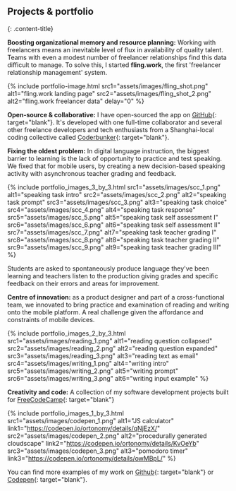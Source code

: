---
---

## Projects & portfolio
{: .content-title}

<div class="content-title-sub"><span class="content-title-decorator"></span><i class="fa fa-pencil"></i><span class="content-title-decorator"></span></div>

**Boosting organizational memory and resource planning:** Working with freelancers means an inevitable level of flux in availability of quality talent. Teams with even a modest number of freelancer relationships find this data difficult to manage. To solve this, I started **fling.work**, the first 'freelancer relationship management' system. 

{% include portfolio-image.html src1="assets/images/fling_shot.png" alt1="fling.work landing page" src2="assets/images/fling_shot_2.png" alt2="fling.work freelancer data" delay="0" %}

**Open-source & collaborative:** I have open-sourced the app on [GitHub](https://github.com/ortonomy/flingapp-frontend){: target="blank"}. It's developed with one full-time collaborator and several other freelance developers and tech enthusiasts from a Shanghai-local coding collective called [Coderbunker](https://coderbunker.com/){: target="blank"}.

<div class="content-title-sub"><span class="content-title-decorator"></span><i class="fa fa-pencil"></i><span class="content-title-decorator"></span></div>

**Fixing the oldest problem:** In digital language instruction, the biggest barrier to learning is the lack of opportunity to practice and test speaking. We fixed that for mobile users, by creating a new decision-based speaking activity with asynchronous teacher grading and feedback.

{% 
  include portfolio_images_3_by_3.html 
  src1="assets/images/scc_1.png" 
  alt1="speaking task intro" 
  src2="assets/images/scc_2.png" 
  alt2="speaking task prompt"
  src3="assets/images/scc_3.png" 
  alt3="speaking task choice" 
  src4="assets/images/scc_4.png" 
  alt4="speaking task response"  
  src5="assets/images/scc_5.png" 
  alt5="speaking task self assessment I" 
  src6="assets/images/scc_6.png" 
  alt6="speaking task self assessment II"
  src7="assets/images/scc_7.png" 
  alt7="speaking task teacher grading I"
  src8="assets/images/scc_8.png" 
  alt8="speaking task teacher grading II"
  src9="assets/images/scc_9.png" 
  alt9="speaking task teacher grading III"
%}

Students are asked to spontaneously produce language they've been learning and teachers listen to the production giving grades and specific feedback on their errors and areas for improvement.

<div class="content-title-sub"><span class="content-title-decorator"></span><i class="fa fa-pencil"></i><span class="content-title-decorator"></span></div>

**Centre of innovation:** as a product designer and part of a cross-functional team, we innovated to bring practice and examination of reading and writing onto the mobile platform. A real challenge given the affordance and constraints of mobile devices.

{% 
  include portfolio_images_2_by_3.html 
  src1="assets/images/reading_1.png" 
  alt1="reading question collapsed" 
  src2="assets/images/reading_2.png" 
  alt2="reading question expanded"
  src3="assets/images/reading_3.png" 
  alt3="reading text as email" 
  src4="assets/images/writing_1.png" 
  alt4="writing intro"  
  src5="assets/images/writing_2.png" 
  alt5="writing prompt" 
  src6="assets/images/writing_3.png" 
  alt6="writing input example"
%}

<div class="content-title-sub"><span class="content-title-decorator"></span><i class="fa fa-code"></i><span class="content-title-decorator"></span></div>

**Creativity and code:** A collection of my software development projects built for [FreeCodeCamp](https://freecodecamp.com/){: target="blank"}

{% 
  include portfolio_images_1_by_3.html 
  src1="assets/images/codepen_1.png" 
  alt1="JS calculator" 
  link1="https://codepen.io/ortonomy/details/qNjEzX/"
  src2="assets/images/codepen_2.png" 
  alt2="procedurally generated cloudscape"
  link2="https://codepen.io/ortonomy/details/KvOeYb"
  src3="assets/images/codepen_3.png" 
  alt3="pomodoro timer" 
  link3="https://codepen.io/ortonomy/details/owMBpL/"
%}

You can find more examples of my work on [Github](https://github.com/ortonomy){: target="blank"} or [Codepen](https://codepen.io/ortonomy/){: target="blank"}. 


